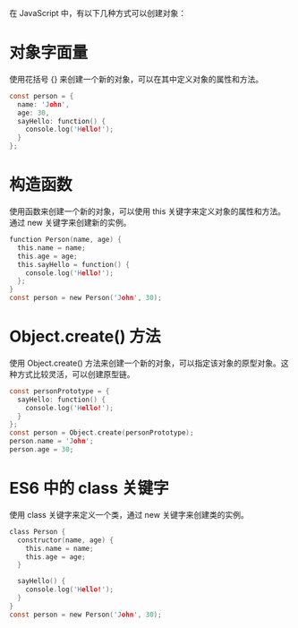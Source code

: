 在 JavaScript 中，有以下几种方式可以创建对象：
# 对象字面量
使用花括号 {} 来创建一个新的对象，可以在其中定义对象的属性和方法。
```c
const person = {
  name: 'John',
  age: 30,
  sayHello: function() {
    console.log('Hello!');
  }
};
```
# 构造函数
使用函数来创建一个新的对象，可以使用 this 关键字来定义对象的属性和方法。通过 new 关键字来创建新的实例。
```c
function Person(name, age) {
  this.name = name;
  this.age = age;
  this.sayHello = function() {
    console.log('Hello!');
  };
}
const person = new Person('John', 30);
```
# Object.create() 方法
使用 Object.create() 方法来创建一个新的对象，可以指定该对象的原型对象。这种方式比较灵活，可以创建原型链。
```c
const personPrototype = {
  sayHello: function() {
    console.log('Hello!');
  }
};
const person = Object.create(personPrototype);
person.name = 'John';
person.age = 30;
```
# ES6 中的 class 关键字
使用 class 关键字来定义一个类，通过 new 关键字来创建类的实例。
```c
class Person {
  constructor(name, age) {
    this.name = name;
    this.age = age;
  }

  sayHello() {
    console.log('Hello!');
  }
}
const person = new Person('John', 30);
```
